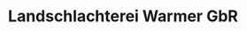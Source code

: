 ---
title: "Landschlachterei Warmer GbR"
url: /achim/landschlachterei-warmer-gbr/
shop: Metzgerei
---